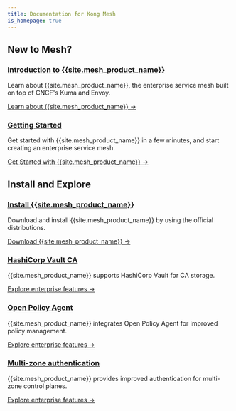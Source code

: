 ```yaml
---
title: Documentation for Kong Mesh
is_homepage: true
---
```

<div class="docs-grid">

<h2 class="docs-grid-section-title">New to Mesh?</h2>

  <div class="docs-grid-block">
    <h3><a href="/mesh/{{page.kong_version}}/overview">Introduction to {{site.mesh_product_name}}</a></h3>
    <p>Learn about {{site.mesh_product_name}}, the enterprise service mesh built on top of CNCF's Kuma and Envoy.</p>
    <a href="/mesh/{{page.kong_version}}/overview">Learn about {{site.mesh_product_name}} &rarr;</a>
  </div>

  <div class="docs-grid-block">
    <h3><a href="/mesh/{{page.kong_version}}/gettingstarted">Getting Started</a></h3>
    <p>Get started with {{site.mesh_product_name}} in a few minutes, and start creating an enterprise service mesh.</p>
    <a href="/mesh/{{page.kong_version}}/gettingstarted">Get Started with {{site.mesh_product_name}} &rarr;</a>
  </div>

<h2 class="docs-grid-section-title">Install and Explore</h2>

  <div class="docs-grid-block">
    <h3><a href="/mesh/{{page.kong_version}}/install">Install {{site.mesh_product_name}}</a></h3>
    <p>Download and install {{site.mesh_product_name}} by using the official distributions.</p>
    <a href="/mesh/{{page.kong_version}}/install">Download {{site.mesh_product_name}} &rarr;</a>
  </div>

  <div class="docs-grid-block">
    <h3><a href="/mesh/{{page.kong_version}}/features/vault">HashiCorp Vault CA</a></h3>
    <p>{{site.mesh_product_name}} supports HashiCorp Vault for CA storage.</p>
    <a href="/mesh/{{page.kong_version}}/features/vault">Explore enterprise features &rarr;</a>
  </div>

  <div class="docs-grid-block">
    <h3><a href="/mesh/{{page.kong_version}}/features/opa">Open Policy Agent</a></h3>
    <p>{{site.mesh_product_name}} integrates Open Policy Agent for improved policy management.</p>
    <a href="/mesh/{{page.kong_version}}/features/opa">Explore enterprise features &rarr;</a>
  </div>

  <div class="docs-grid-block">
    <h3><a href="/mesh/{{page.kong_version}}/features/kds-auth">Multi-zone authentication</a></h3>
    <p>{{site.mesh_product_name}} provides improved authentication for multi-zone control planes.</p>
    <a href="/mesh/{{page.kong_version}}/features/kds-auth">Explore enterprise features &rarr;</a>
  </div>

</div>
